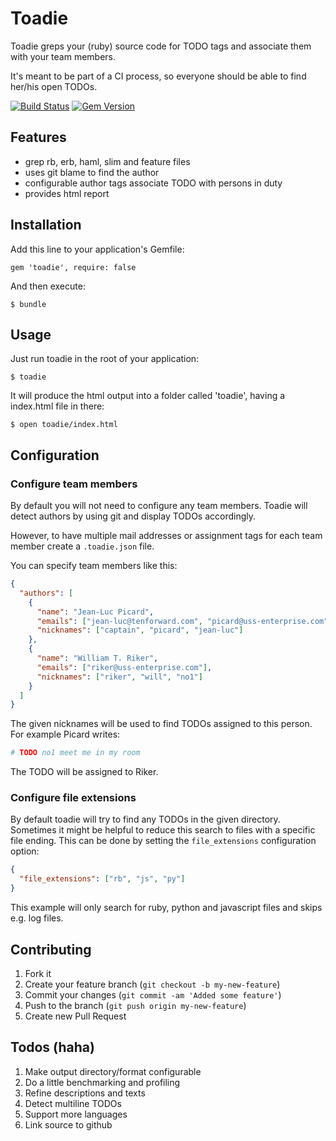 # Toadie

Toadie greps your (ruby) source code for TODO tags and associate them with your team members.

It's meant to be part of a CI process, so everyone should be able to find her/his open TODOs.

[![Build Status](https://secure.travis-ci.org/xijo/toadie.png?branch=master)](https://travis-ci.org/xijo/toadie) [![Gem Version](https://badge.fury.io/rb/toadie.png)](http://badge.fury.io/rb/toadie)

## Features

 - grep rb, erb, haml, slim and feature files
 - uses git blame to find the author
 - configurable author tags associate TODO with persons in duty
 - provides html report

## Installation

Add this line to your application's Gemfile:

    gem 'toadie', require: false

And then execute:

    $ bundle

## Usage

Just run toadie in the root of your application:

    $ toadie

It will produce the html output into a folder called 'toadie', having a index.html file in there:

    $ open toadie/index.html

## Configuration

### Configure team members

By default you will not need to configure any team members. Toadie will detect authors by using git and display TODOs accordingly.

However, to have multiple mail addresses or assignment tags for each team member create a `.toadie.json` file.

You can specify team members like this:

```json
{
  "authors": [
    {
      "name": "Jean-Luc Picard",
      "emails": ["jean-luc@tenforward.com", "picard@uss-enterprise.com"],
      "nicknames": ["captain", "picard", "jean-luc"]
    },
    {
      "name": "William T. Riker",
      "emails": ["riker@uss-enterprise.com"],
      "nicknames": ["riker", "will", "no1"]
    }
  ]
}
```

The given nicknames will be used to find TODOs assigned to this person. For example Picard writes:

```ruby
# TODO no1 meet me in my room
```

The TODO will be assigned to Riker.

### Configure file extensions

By default toadie will try to find any TODOs in the given directory. Sometimes it might be helpful to reduce this search to files with a specific file ending. This can be done by setting the `file_extensions` configuration option:

```json
{
  "file_extensions": ["rb", "js", "py"]
}
```

This example will only search for ruby, python and javascript files and skips e.g. log files.

## Contributing

1. Fork it
2. Create your feature branch (`git checkout -b my-new-feature`)
3. Commit your changes (`git commit -am 'Added some feature'`)
4. Push to the branch (`git push origin my-new-feature`)
5. Create new Pull Request

## Todos (haha)

1. Make output directory/format configurable
2. Do a little benchmarking and profiling
3. Refine descriptions and texts
4. Detect multiline TODOs
5. Support more languages
6. Link source to github
